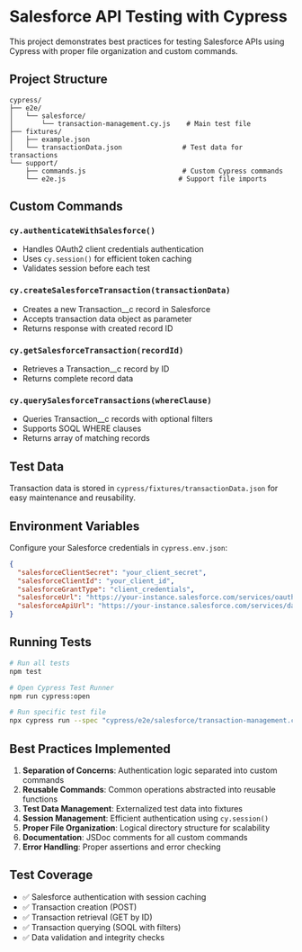 # Salesforce API Testing with Cypress

This project demonstrates best practices for testing Salesforce APIs using Cypress with proper file organization and custom commands.

## Project Structure

```
cypress/
├── e2e/
│   └── salesforce/
│       └── transaction-management.cy.js    # Main test file
├── fixtures/
│   ├── example.json
│   └── transactionData.json               # Test data for transactions
└── support/
    ├── commands.js                        # Custom Cypress commands
    └── e2e.js                            # Support file imports
```

## Custom Commands

### `cy.authenticateWithSalesforce()`
- Handles OAuth2 client credentials authentication
- Uses `cy.session()` for efficient token caching
- Validates session before each test

### `cy.createSalesforceTransaction(transactionData)`
- Creates a new Transaction__c record in Salesforce
- Accepts transaction data object as parameter
- Returns response with created record ID

### `cy.getSalesforceTransaction(recordId)`
- Retrieves a Transaction__c record by ID
- Returns complete record data

### `cy.querySalesforceTransactions(whereClause)`
- Queries Transaction__c records with optional filters
- Supports SOQL WHERE clauses
- Returns array of matching records

## Test Data

Transaction data is stored in `cypress/fixtures/transactionData.json` for easy maintenance and reusability.

## Environment Variables

Configure your Salesforce credentials in `cypress.env.json`:

```json
{
  "salesforceClientSecret": "your_client_secret",
  "salesforceClientId": "your_client_id",
  "salesforceGrantType": "client_credentials",
  "salesforceUrl": "https://your-instance.salesforce.com/services/oauth2/token",
  "salesforceApiUrl": "https://your-instance.salesforce.com/services/data/v58.0"
}
```

## Running Tests

```bash
# Run all tests
npm test

# Open Cypress Test Runner
npm run cypress:open

# Run specific test file
npx cypress run --spec "cypress/e2e/salesforce/transaction-management.cy.js"
```

## Best Practices Implemented

1. **Separation of Concerns**: Authentication logic separated into custom commands
2. **Reusable Commands**: Common operations abstracted into reusable functions
3. **Test Data Management**: Externalized test data into fixtures
4. **Session Management**: Efficient authentication using `cy.session()`
5. **Proper File Organization**: Logical directory structure for scalability
6. **Documentation**: JSDoc comments for all custom commands
7. **Error Handling**: Proper assertions and error checking

## Test Coverage

- ✅ Salesforce authentication with session caching
- ✅ Transaction creation (POST)
- ✅ Transaction retrieval (GET by ID)
- ✅ Transaction querying (SOQL with filters)
- ✅ Data validation and integrity checks
